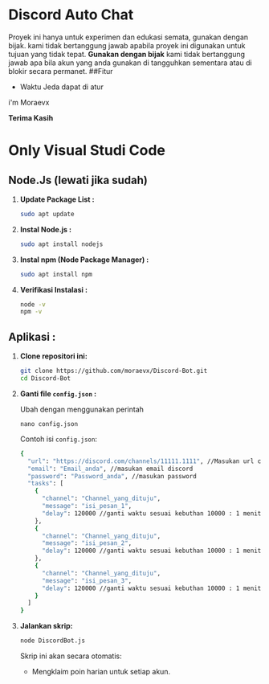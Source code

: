 # Discord Auto Chat

Proyek ini hanya untuk experimen dan edukasi semata, gunakan dengan bijak. kami tidak bertanggung jawab apabila proyek ini digunakan untuk tujuan yang tidak tepat.
**Gunakan dengan bijak** kami tidak bertanggung jawab apa bila akun yang anda gunakan di tangguhkan sementara atau di blokir secara permanet.
##Fitur
- Waktu Jeda dapat di atur
  
i'm Moraevx 

**Terima Kasih**

# Only Visual Studi Code
## Node.Js (lewati jika sudah)

1. **Update Package List :**
   ```bash
   sudo apt update
   ```
2. **Instal Node.js :**
   ```bash
   sudo apt install nodejs
   ```
3. **Instal npm (Node Package Manager) :**
   ```bash
   sudo apt install npm
   ```
4. **Verifikasi Instalasi :**
   ```bash
   node -v
   npm -v
   ```

## Aplikasi :

1. **Clone repositori ini:**
 
   ```bash
   git clone https://github.com/moraevx/Discord-Bot.git
   cd Discord-Bot
   ```

3. **Ganti file `config.json` :**

   Ubah dengan menggunakan perintah
   ```
   nano config.json
   ```

   Contoh isi `config.json`:

   ```bash
   {
     "url": "https://discord.com/channels/11111.1111", //Masukan url channel tujuan
     "email": "Email_anda", //masukan email discord
     "password": "Password_anda", //masukan password 
     "tasks": [
       {
         "channel": "Channel_yang_dituju",
         "message": "isi_pesan_1",
         "delay": 120000 //ganti waktu sesuai kebuthan 10000 : 1 menit
       },
       {
         "channel": "Channel_yang_dituju",
         "message": "isi_pesan_2",
         "delay": 120000 //ganti waktu sesuai kebuthan 10000 : 1 menit
       },
       {
         "channel": "Channel_yang_dituju",
         "message": "isi_pesan_3",
         "delay": 120000 //ganti waktu sesuai kebuthan 10000 : 1 menit
       }
     ]
   }
   ```

4. **Jalankan skrip:**

   ```bash
   node DiscordBot.js
   ```

   Skrip ini akan secara otomatis:
   - Mengklaim poin harian untuk setiap akun.


